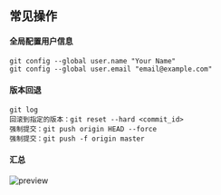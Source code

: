 ## 常见操作

#### 全局配置用户信息

```
git config --global user.name "Your Name"
git config --global user.email "email@example.com"
```

#### 版本回退

```
git log
回滚到指定的版本：git reset --hard <commit_id> 
强制提交：git push origin HEAD --force
强制提交：git push -f origin master
```

#### 汇总

![preview](https://pic4.zhimg.com/v2-39de523b898bae06e213604e15291f5a_r.jpg)